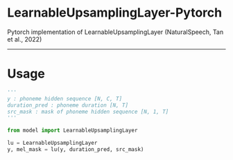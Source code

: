 # LearnableUpsamplingLayer-Pytorch
Pytorch implementation of LearnableUpsamplingLayer (NaturalSpeech, Tan et al., 2022)

---
# Usage

``` python
'''
y : phoneme hidden sequence [N, C, T]
duration_pred : phoneme duration [N, T]
src_mask : mask of phoneme hidden sequence [N, 1, T]
'''

from model import LearnableUpsamplingLayer

lu = LearnableUpsamplingLayer
y, mel_mask = lu(y, duration_pred, src_mask) 

```
